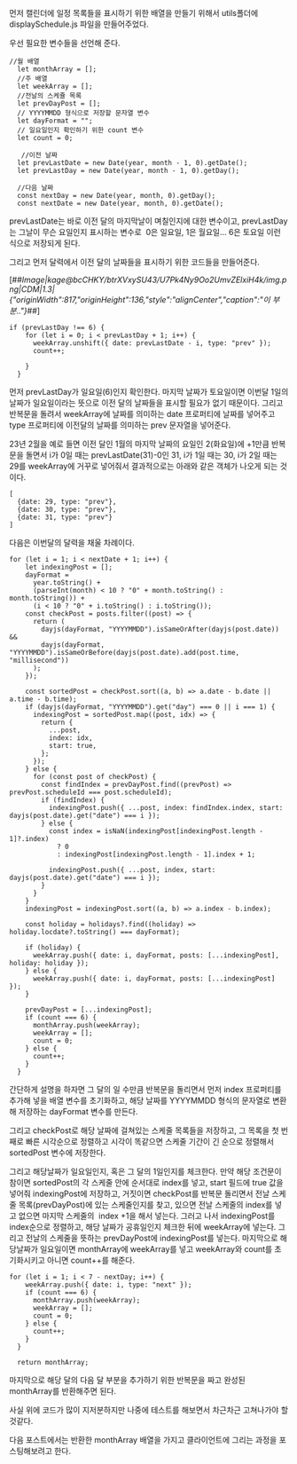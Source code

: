 먼저 캘린더에 일정 목록들을 표시하기 위한 배열을 만들기 위해서 utils폴더에 displaySchedule.js 파일을 만들어주었다.

우선 필요한 변수들을 선언해 준다.

```
//월 배열
  let monthArray = [];
  //주 배열
  let weekArray = [];
  //전날의 스케쥴 목록
  let prevDayPost = [];
  // YYYYMMDD 형식으로 저장할 문자열 변수
  let dayFormat = "";
  // 일요일인지 확인하기 위한 count 변수
  let count = 0;
  
   //이전 날짜
  let prevLastDate = new Date(year, month - 1, 0).getDate();
  let prevLastDay = new Date(year, month - 1, 0).getDay();

  //다음 날짜
  const nextDay = new Date(year, month, 0).getDay();
  const nextDate = new Date(year, month, 0).getDate();
```

prevLastDate는 바로 이전 달의 마지막날이 며칠인지에 대한 변수이고, prevLastDay는 그날이 무슨 요일인지 표시하는 변수로  0은 일요일, 1은 월요일... 6은 토요일 이런 식으로 저장되게 된다.

그리고 먼저 달력에서 이전 달의 날짜들을 표시하기 위한 코드들을 만들어준다.

[##_Image|kage@bcCHKY/btrXVxySU43/U7Pk4Ny9Oo2UmvZElxiH4k/img.png|CDM|1.3|{"originWidth":817,"originHeight":136,"style":"alignCenter","caption":"이 부분.."}_##]

```
if (prevLastDay !== 6) {
    for (let i = 0; i < prevLastDay + 1; i++) {
      weekArray.unshift({ date: prevLastDate - i, type: "prev" });
      count++;

    }
  }
```

먼저 prevLastDay가 일요일(6)인지 확인한다. 마지막 날짜가 토요일이면 이번달 1일의 날짜가 일요일이라는 뜻으로 이전 달의 날짜들을 표시할 필요가 없기 때문이다. 그리고 반복문을 돌려서 weekArray에 날짜를 의미하는 date 프로퍼티에 날짜를 넣어주고 type 프로퍼티에 이전달의 날짜를 의미하는 prev 문자열을 넣어준다.

23년 2월을 예로 들면 이전 달인 1월의 마지막 날짜의 요일인 2(화요일)에 +1만큼 반복문을 돌면서 i가 0일 때는 prevLastDate(31)-0인 31, i가 1일 때는 30, i가 2일 때는 29를 weekArray에 거꾸로 넣어줘서 결과적으로는 아래와 같은 객체가 나오게 되는 것이다.

```
[
  {date: 29, type: "prev"},
  {date: 30, type: "prev"},
  {date: 31, type: "prev"}
]
```

다음은 이번달의 달력을 채울 차례이다.

```
for (let i = 1; i < nextDate + 1; i++) {
    let indexingPost = [];
    dayFormat =
      year.toString() +
      (parseInt(month) < 10 ? "0" + month.toString() : month.toString()) +
      (i < 10 ? "0" + i.toString() : i.toString());
    const checkPost = posts.filter((post) => {
      return (
        dayjs(dayFormat, "YYYYMMDD").isSameOrAfter(dayjs(post.date)) &&
        dayjs(dayFormat, "YYYYMMDD").isSameOrBefore(dayjs(post.date).add(post.time, "millisecond"))
      );
    });

    const sortedPost = checkPost.sort((a, b) => a.date - b.date || a.time - b.time);
    if (dayjs(dayFormat, "YYYYMMDD").get("day") === 0 || i === 1) {
      indexingPost = sortedPost.map((post, idx) => {
        return {
          ...post,
          index: idx,
          start: true,
        };
      });
    } else {
      for (const post of checkPost) {
        const findIndex = prevDayPost.find((prevPost) => prevPost.scheduleId === post.scheduleId);
        if (findIndex) {
          indexingPost.push({ ...post, index: findIndex.index, start: dayjs(post.date).get("date") === i });
        } else {
          const index = isNaN(indexingPost[indexingPost.length - 1]?.index)
            ? 0
            : indexingPost[indexingPost.length - 1].index + 1;

          indexingPost.push({ ...post, index, start: dayjs(post.date).get("date") === i });
        }
      }
    }
    indexingPost = indexingPost.sort((a, b) => a.index - b.index);

    const holiday = holidays?.find((holiday) => holiday.locdate?.toString() === dayFormat);
 
    if (holiday) {
      weekArray.push({ date: i, dayFormat, posts: [...indexingPost], holiday: holiday });
    } else {
      weekArray.push({ date: i, dayFormat, posts: [...indexingPost] });
    }

    prevDayPost = [...indexingPost];
    if (count === 6) {
      monthArray.push(weekArray);
      weekArray = [];
      count = 0;
    } else {
      count++;
    }
  }
```

간단하게 설명을 하자면 그 달의 일 수만큼 반복문을 돌리면서 먼저 index 프로퍼티를 추가해 넣을 배열 변수를 초기화하고, 해당 날짜를 YYYYMMDD 형식의 문자열로 변환해 저장하는 dayFormat 변수를 만든다. 

그리고 checkPost로 해당 날짜에 걸쳐있는 스케줄 목록들을 저장하고, 그 목록을 첫 번째로 빠른 시각순으로 정렬하고 시각이 똑같으면 스케줄 기간이 긴 순으로 정렬해서 sortedPost 변수에 저장한다. 

그리고 해당날짜가 일요일인지, 혹은 그 달의 1일인지를 체크한다. 만약 해당 조건문이  참이면 sortedPost의 각 스케줄 안에 순서대로 index를 넣고, start 필드에 true 값을 넣어줘 indexingPost에 저장하고, 거짓이면 checkPost를 반복문 돌리면서 전날 스케줄 목록(prevDayPost)에 있는 스케줄인지를 찾고, 있으면 전날 스케줄의 index를 넣고 없으면 마지막 스케줄의  index +1을 해서 넣는다. 그러고 나서 indexingPost를 index순으로 정렬하고, 해당 날짜가 공휴일인지 체크한 뒤에 weekArray에 넣는다. 그리고 전날의 스케줄을 뜻하는 prevDayPost에 indexingPost를 넣는다. 마지막으로 해당날짜가 일요일이면 monthArray에 weekArray를 넣고 weekArray와 count를 초기화시키고 아니면 count++를 해준다. 

```
for (let i = 1; i < 7 - nextDay; i++) {
    weekArray.push({ date: i, type: "next" });
    if (count === 6) {
      monthArray.push(weekArray);
      weekArray = [];
      count = 0;
    } else {
      count++;
    }
  }

  return monthArray;
```

마지막으로 해당 달의 다음 달 부분을 추가하기 위한 반복문을 짜고 완성된 monthArray를 반환해주면 된다.

사실 위에 코드가 많이 지저분하지만 나중에 테스트를 해보면서 차근차근 고쳐나가야 할것같다. 

다음 포스트에서는 반환한 monthArray 배열을 가지고 클라이언트에 그리는 과정을 포스팅해보려고 한다.